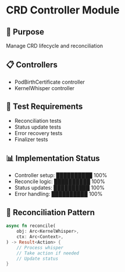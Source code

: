 # CRD Controller Module

## 🎯 Purpose
Manage CRD lifecycle and reconciliation

## 📋 Controllers
- PodBirthCertificate controller
- KernelWhisper controller

## 🧪 Test Requirements
- Reconciliation tests
- Status update tests
- Error recovery tests
- Finalizer tests

## 📊 Implementation Status
- Controller setup: ██████████ 100%
- Reconcile logic: ██████████ 100%
- Status updates: ██████████ 100%
- Error handling: ██████████ 100%

## 🔧 Reconciliation Pattern
```rust
async fn reconcile(
    obj: Arc<KernelWhisper>,
    ctx: Arc<Context>,
) -> Result<Action> {
    // Process whisper
    // Take action if needed
    // Update status
}
```